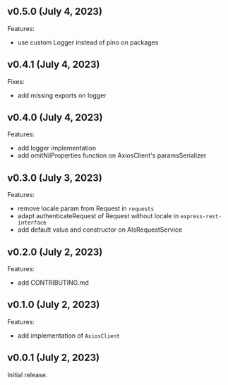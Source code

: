 ## v0.5.0 (July 4, 2023)

Features:

- use custom Logger instead of pino on packages

## v0.4.1 (July 4, 2023)

Fixes:

- add missing exports on logger

## v0.4.0 (July 4, 2023)

Features:

- add logger implementation
- add omitNilProperties function on AxiosClient's paramsSerializer

## v0.3.0 (July 3, 2023)

Features:

- remove locale param from Request in `requests`
- adapt authenticateRequest of Request without locale in
  `express-rest-interface`
- add default value and constructor on AlsRequestService

## v0.2.0 (July 2, 2023)

Features:

- add CONTRIBUTING.md

## v0.1.0 (July 2, 2023)

Features:

- add implementation of `AxiosClient`

## v0.0.1 (July 2, 2023)

Initial release.
